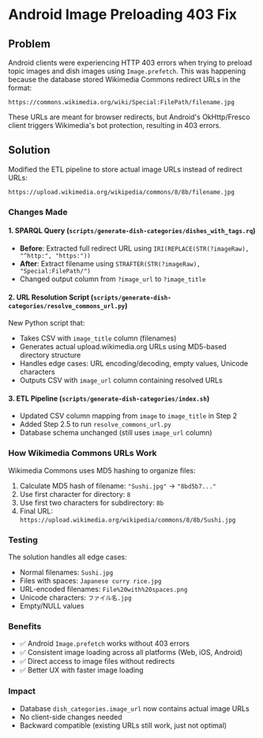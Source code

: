 # Android Image Preloading 403 Fix

## Problem

Android clients were experiencing HTTP 403 errors when trying to preload topic images and dish images using `Image.prefetch`. This was happening because the database stored Wikimedia Commons redirect URLs in the format:

```
https://commons.wikimedia.org/wiki/Special:FilePath/filename.jpg
```

These URLs are meant for browser redirects, but Android's OkHttp/Fresco client triggers Wikimedia's bot protection, resulting in 403 errors.

## Solution

Modified the ETL pipeline to store actual image URLs instead of redirect URLs:

```
https://upload.wikimedia.org/wikipedia/commons/8/8b/filename.jpg
```

### Changes Made

#### 1. SPARQL Query (`scripts/generate-dish-categories/dishes_with_tags.rq`)

- **Before**: Extracted full redirect URL using `IRI(REPLACE(STR(?imageRaw), "^http:", "https:"))`
- **After**: Extract filename using `STRAFTER(STR(?imageRaw), "Special:FilePath/")`
- Changed output column from `?image_url` to `?image_title`

#### 2. URL Resolution Script (`scripts/generate-dish-categories/resolve_commons_url.py`)

New Python script that:

- Takes CSV with `image_title` column (filenames)
- Generates actual upload.wikimedia.org URLs using MD5-based directory structure
- Handles edge cases: URL encoding/decoding, empty values, Unicode characters
- Outputs CSV with `image_url` column containing resolved URLs

#### 3. ETL Pipeline (`scripts/generate-dish-categories/index.sh`)

- Updated CSV column mapping from `image` to `image_title` in Step 2
- Added Step 2.5 to run `resolve_commons_url.py`
- Database schema unchanged (still uses `image_url` column)

### How Wikimedia Commons URLs Work

Wikimedia Commons uses MD5 hashing to organize files:

1. Calculate MD5 hash of filename: `"Sushi.jpg"` → `"8bd5b7..."`
2. Use first character for directory: `8`
3. Use first two characters for subdirectory: `8b`
4. Final URL: `https://upload.wikimedia.org/wikipedia/commons/8/8b/Sushi.jpg`

### Testing

The solution handles all edge cases:

- Normal filenames: `Sushi.jpg`
- Files with spaces: `Japanese curry rice.jpg`
- URL-encoded filenames: `File%20with%20spaces.png`
- Unicode characters: `ファイル名.jpg`
- Empty/NULL values

### Benefits

- ✅ Android `Image.prefetch` works without 403 errors
- ✅ Consistent image loading across all platforms (Web, iOS, Android)
- ✅ Direct access to image files without redirects
- ✅ Better UX with faster image loading

### Impact

- Database `dish_categories.image_url` now contains actual image URLs
- No client-side changes needed
- Backward compatible (existing URLs still work, just not optimal)
